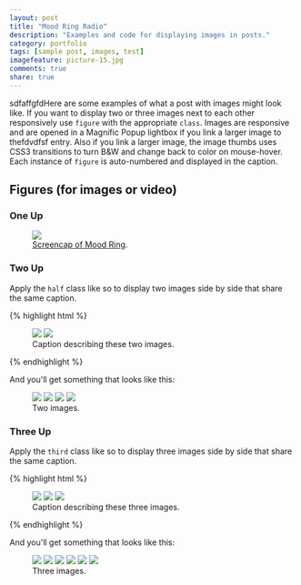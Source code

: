 ```yaml
---
layout: post
title: "Mood Ring Radio"
description: "Examples and code for displaying images in posts."
category: portfolio
tags: [sample post, images, test]
imagefeature: picture-15.jpg
comments: true
share: true
---
```


sdfaffgfdHere are some examples of what a post with images might look like. If you want to display two or three images next to each other responsively use `figure` with the appropriate `class`. Images are responsive and are opened in a Magnific Popup lightbox if you link a larger image to thefdvdfsf entry. Also if you link a larger image, the image thumbs uses CSS3 transitions to turn B&W and change back to color on mouse-hover. Each instance of `figure` is auto-numbered and displayed in the caption.

## Figures (for images or video)

### One Up

<figure>
  <a href="{{ site.url }}/images/mood-ring1.png"><img src="{{ site.url }}/images/mood-ring1.png"></a>
  <figcaption><a href="http://karinacarmona.github.io/" data-toggle="tooltip" title="Visit my Website!">Screencap of Mood Ring</a>.</figcaption>
</figure>

### Two Up

Apply the `half` class like so to display two images side by side that share the same caption.

{% highlight html %}
<figure class="half">
  <img src="/images/image-filename-1.jpg">
  <img src="/images/image-filename-2.jpg">
  <figcaption>Caption describing these two images.</figcaption>
</figure>
{% endhighlight %}

And you'll get something that looks like this:

<figure class="half">
  <a href="{{ site.url }}/images/gallery1/photo (6).jpg"><img src="{{ site.url }}/images/gallery1/photo (5).jpg"></a>
  <a href="{{ site.url }}/images/gallery1/photo (12).jpg"><img src="{{ site.url }}/images/gallery1/photo (11).jpg"></a>
  <img src="{{ site.url }}/images/gallery1/photo (13).jpg"></a>
  <img src="{{ site.url }}/images/gallery1/photo (19).jpg"></a>
  <figcaption>Two images.</figcaption>
</figure>

### Three Up

Apply the `third` class like so to display three images side by side that share the same caption.

{% highlight html %}
<figure class="third">
  <a href="http://placehold.it/1200x600.jpg"><img src="http://placehold.it/600x300.jpg"></a>
  <a href="http://placehold.it/1200x600.jpg"><img src="http://placehold.it/600x300.jpg"></a>
  <a href="http://placehold.it/1200x600.jpg"><img src="http://placehold.it/600x300.jpg"></a>
  <figcaption>Caption describing these three images.</figcaption>
</figure>
{% endhighlight %}

And you'll get something that looks like this:

<figure class="third">
  <a href="{{ site.url }}/images/gallery1/photo (22).jpg"><img src="{{ site.url }}/images/gallery1/photo (21).jpg"></a>
  <a href="{{ site.url }}/images/gallery1/photo (24).jpg"><img src="{{ site.url }}/images/gallery1/photo (23).jpg"></a>
  <a href="{{ site.url }}/images/gallery1/photo (74).jpg"><img src="{{ site.url }}/images/gallery1/photo (73).jpg"></a>
  <a href="{{ site.url }}/images/gallery1/photo (4).jpg"><img src="{{ site.url }}/images/gallery1/photo (3).jpg"></a>
  <a href="{{ site.url }}/images/gallery1/photo (18).jpg"><img src="{{ site.url }}/images/gallery1/photo (17).jpg"></a>
  <a href="{{ site.url }}/images/gallery1/photo (10).jpg"><img src="{{ site.url }}/images/gallery1/photo (9).jpg"></a>
  <figcaption>Three images.</figcaption>
</figure>